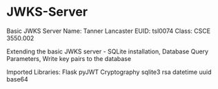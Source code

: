 # JWKS-Server
Basic JWKS Server
Name: Tanner Lancaster
EUID: tsl0074
Class: CSCE 3550.002

Extending the basic JWKS server - SQLite installation, Database Query Parameters, Write key pairs to the database

Imported Libraries:
Flask
pyJWT
Cryptography
sqlite3
rsa
datetime
uuid
base64


